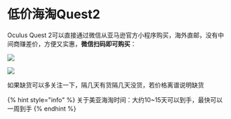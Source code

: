 # 低价海淘Quest2

Oculus Quest 2可以直接通过微信从亚马逊官方小程序购买，海外直邮，没有中间商赚差价，方便又实惠，**微信扫码即可购买**：

![](https://cdn.jsdelivr.net/gh/EYW-015/Oculus-guide-China/img/quest/amz64.png)

![](https://cdn.jsdelivr.net/gh/EYW-015/Oculus-guide-China/img/quest/amz256.png)

如果缺货可以多关注一下，隔几天有货隔几天没货，若价格离谱说明缺货

{% hint style="info" %}
关于美亚海淘时间：大约10~15天可以到手，最快可以一周到手
{% endhint %}

